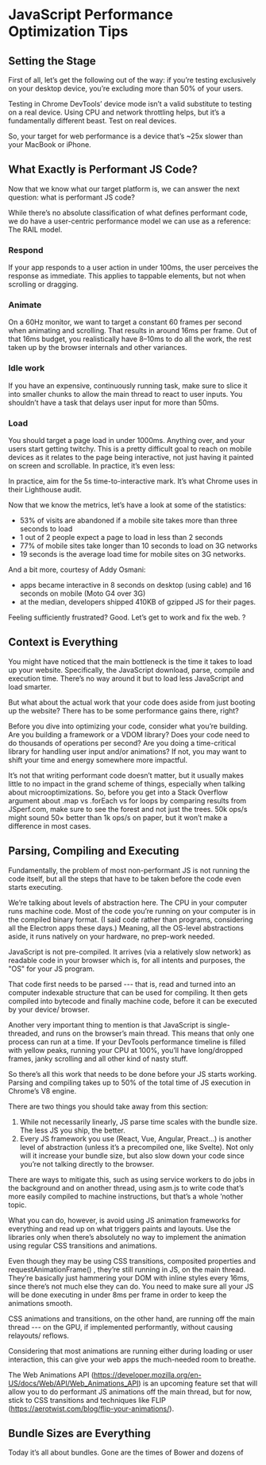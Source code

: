 # JavaScript Performance Optimization Tips

## Setting the Stage

First of all, let’s get the following out of the way: if you’re testing 
exclusively on your desktop device, you’re excluding more than 50% of your users.

Testing in Chrome DevTools’ device mode isn’t a valid substitute to testing on a
real device. Using CPU and network throttling helps, but it’s a fundamentally
different beast. Test on real devices.

So, your target for web performance is a device that’s ~25x slower than
your MacBook or iPhone.

## What Exactly is Performant JS Code?

Now that we know what our target platform is, we can answer the next question:
what is performant JS code?

While there’s no absolute classification of what defines performant code, we do
have a user-centric performance model we can use as a reference: The RAIL
model.

### Respond

If your app responds to a user action in under 100ms, the user perceives the
response as immediate. This applies to tappable elements, but not when
scrolling or dragging.

### Animate

On a 60Hz monitor, we want to target a constant 60 frames per second when
animating and scrolling. That results in around 16ms per frame. Out of that 16ms
budget, you realistically have 8–10ms to do all the work, the rest taken up by the
browser internals and other variances.

### Idle work

If you have an expensive, continuously running task, make sure to slice it into
smaller chunks to allow the main thread to react to user inputs. You shouldn’t
have a task that delays user input for more than 50ms.

### Load

You should target a page load in under 1000ms. Anything over, and your users
start getting twitchy. This is a pretty difficult goal to reach on mobile devices as it
relates to the page being interactive, not just having it painted on screen and
scrollable. In practice, it’s even less:

In practice, aim for the 5s time-to-interactive mark. It’s what Chrome uses in
their Lighthouse audit.

Now that we know the metrics, let’s have a look at some of the statistics:

- 53% of visits are abandoned if a mobile site takes more than three seconds to load
- 1 out of 2 people expect a page to load in less than 2 seconds
- 77% of mobile sites take longer than 10 seconds to load on 3G networks
- 19 seconds is the average load time for mobile sites on 3G networks.

And a bit more, courtesy of Addy Osmani:

- apps became interactive in 8 seconds on desktop (using cable) and 16
seconds on mobile (Moto G4 over 3G)
- at the median, developers shipped 410KB of gzipped JS for their pages.

Feeling sufficiently frustrated? Good. Let’s get to work and fix the web. ?

## Context is Everything

You might have noticed that the main bottleneck is the time it takes to load up
your website. Specifically, the JavaScript download, parse, compile and
execution time. There’s no way around it but to load less JavaScript and load
smarter.

But what about the actual work that your code does aside from just booting up
the website? There has to be some performance gains there, right?

Before you dive into optimizing your code, consider what you’re building. Are you
building a framework or a VDOM library? Does your code need to do thousands
of operations per second? Are you doing a time-critical library for handling user
input and/or animations? If not, you may want to shift your time and energy
somewhere more impactful.

It’s not that writing performant code doesn’t matter, but it usually makes little to
no impact in the grand scheme of things, especially when talking about
microoptimizations. So, before you get into a Stack Overflow argument about
.map vs .forEach vs for loops by comparing results from JSperf.com, make
sure to see the forest and not just the trees. 50k ops/s might sound 50× better
than 1k ops/s on paper, but it won’t make a difference in most cases.

## Parsing, Compiling and Executing

Fundamentally, the problem of most non-performant JS is not running the code
itself, but all the steps that have to be taken before the code even starts
executing.

We’re talking about levels of abstraction here. The CPU in your computer runs
machine code. Most of the code you’re running on your computer is in the
compiled binary format. (I said code rather than programs, considering all the
Electron apps these days.) Meaning, all the OS-level abstractions aside, it runs
natively on your hardware, no prep-work needed.

JavaScript is not pre-compiled. It arrives (via a relatively slow network) as
readable code in your browser which is, for all intents and purposes, the "OS" for
your JS program.

That code first needs to be parsed --- that is, read and turned into an computer 
indexable structure that can be used for compiling. It then gets compiled into
bytecode and finally machine code, before it can be executed by your device/
browser.

Another very important thing to mention is that JavaScript is single-threaded,
and runs on the browser’s main thread. This means that only one process can run
at a time. If your DevTools performance timeline is filled with yellow peaks,
running your CPU at 100%, you’ll have long/dropped frames, janky scrolling and
all other kind of nasty stuff.

So there’s all this work that needs to be done before your JS starts working.
Parsing and compiling takes up to 50% of the total time of JS execution in
Chrome’s V8 engine.

There are two things you should take away from this section:

1. While not necessarily linearly, JS parse time scales with the bundle size.
The less JS you ship, the better.
2. Every JS framework you use (React, Vue, Angular, Preact…) is another level
of abstraction (unless it’s a precompiled one, like Svelte). Not only will it increase
your bundle size, but also slow down your code since you’re not talking directly
to the browser.

There are ways to mitigate this, such as using service workers to do jobs in the
background and on another thread, using asm.js to write code that’s more easily
compiled to machine instructions, but that’s a whole ’nother topic.

What you can do, however, is avoid using JS animation frameworks for
everything and read up on what triggers paints and layouts. Use the libraries only
when there’s absolutely no way to implement the animation using regular CSS
transitions and animations.

Even though they may be using CSS transitions, composited properties and
requestAnimationFrame() , they’re still running in JS, on the main thread. They’re
basically just hammering your DOM with inline styles every 16ms, since there’s
not much else they can do. You need to make sure all your JS will be done
executing in under 8ms per frame in order to keep the animations smooth.

CSS animations and transitions, on the other hand, are running off the main
thread --- on the GPU, if implemented performantly, without causing relayouts/
reflows.

Considering that most animations are running either during loading or user
interaction, this can give your web apps the much-needed room to breathe.

The Web Animations API (https://developer.mozilla.org/en-US/docs/Web/API/Web_Animations_API) is an upcoming feature set that will allow you to do
performant JS animations off the main thread, but for now, stick to CSS
transitions and techniques like FLIP (https://aerotwist.com/blog/flip-your-animations/).

## Bundle Sizes are Everything

Today it’s all about bundles. Gone are the times of Bower and dozens of
<script> tags before the closing </body> tag.



&_______________________________________________________________________
